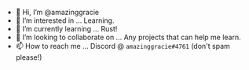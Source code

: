 - 👋 Hi, I’m @amazinggracie
- 👀 I’m interested in ... Learning.
- 🌱 I’m currently learning ... Rust!
- 💞️ I’m looking to collaborate on ... Any projects that can help me learn.
- 📫 How to reach me ... Discord @ `amazinggracie#4761` (don't spam please!)

<!---
amazinggracie/amazinggracie is a ✨ special ✨ repository because its `README.md` (this file) appears on your GitHub profile.
You can click the Preview link to take a look at your changes.
--->
